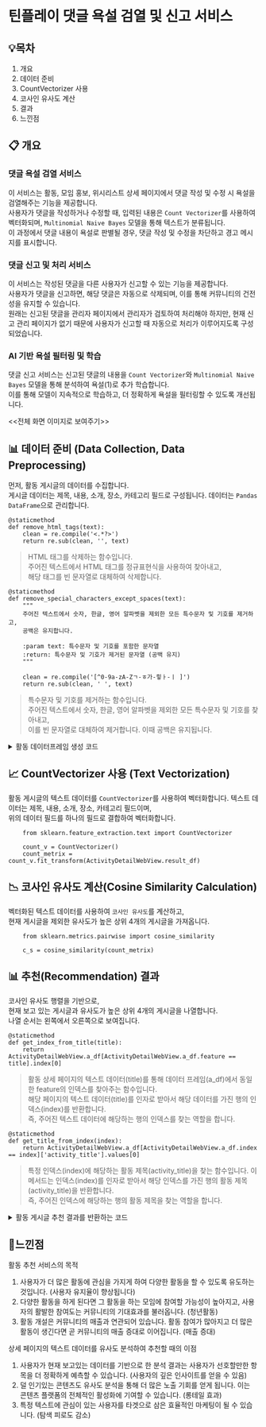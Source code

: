 # **틴플레이 댓글 욕설 검열 및 신고 서비스**

## **💡목차**

1. 개요
2. 데이터 준비
3. CountVectorizer 사용
4. 코사인 유사도 계산
5. 결과
6. 느낀점

## **📋 개요**

### 댓글 욕설 검열 서비스  
이 서비스는 활동, 모임 홍보, 위시리스트 상세 페이지에서 댓글 작성 및 수정 시 욕설을 검열해주는 기능을 제공합니다.  
사용자가 댓글을 작성하거나 수정할 때, 입력된 내용은 `Count Vectorizer`를 사용하여 벡터화되며, `Multinomial Naive Bayes` 모델을 통해 텍스트가 분류됩니다.  
이 과정에서 댓글 내용이 욕설로 판별될 경우, 댓글 작성 및 수정을 차단하고 경고 메시지를 표시합니다.  

### 댓글 신고 및 처리 서비스  
이 서비스는 작성된 댓글을 다른 사용자가 신고할 수 있는 기능을 제공합니다.  
사용자가 댓글을 신고하면, 해당 댓글은 자동으로 삭제되며, 이를 통해 커뮤니티의 건전성을 유지할 수 있습니다.  
원래는 신고된 댓글을 관리자 페이지에서 관리자가 검토하여 처리해야 하지만, 현재 신고 관리 페이지가 없기 때문에 사용자가 신고할 때 자동으로 처리가 이루어지도록 구성되었습니다.  

### AI 기반 욕설 필터링 및 학습  
댓글 신고 서비스는 신고된 댓글의 내용을 `Count Vectorizer`와 `Multinomial Naive Bayes` 모델을 통해 분석하여 욕설(1)로 추가 학습합니다.  
이를 통해 모델이 지속적으로 학습하고, 더 정확하게 욕설을 필터링할 수 있도록 개선됩니다.  

<<전체 화면 이미지로 보여주기>>

<!-- <img src='./images/전체 화면.png'> -->

## **📊 데이터 준비 (Data Collection, Data Preprocessing)**

먼저, 활동 게시글의 데이터를 수집합니다.  
게시글 데이터는 제목, 내용, 소개, 장소, 카테고리 필드로 구성됩니다.
데이터는 `Pandas DataFrame`으로 관리합니다.

    @staticmethod
    def remove_html_tags(text):
        clean = re.compile('<.*?>')
        return re.sub(clean, '', text)

> HTML 태그를 삭제하는 함수입니다.  
> 주어진 텍스트에서 HTML 태그를 정규표현식을 사용하여 찾아내고,  
> 해당 태그를 빈 문자열로 대체하여 삭제합니다.

    @staticmethod
    def remove_special_characters_except_spaces(text):
        """
        주어진 텍스트에서 숫자, 한글, 영어 알파벳을 제외한 모든 특수문자 및 기호를 제거하고,
        공백은 유지합니다.

        :param text: 특수문자 및 기호를 포함한 문자열
        :return: 특수문자 및 기호가 제거된 문자열 (공백 유지)
        """

        clean = re.compile('[^0-9a-zA-Zㄱ-ㅎ가-힣ㅏ-ㅣ ]')
        return re.sub(clean, ' ', text)

> 특수문자 및 기호를 제거하는 함수입니다.  
> 주어진 텍스트에서 숫자, 한글, 영어 알파벳을 제외한 모든 특수문자 및 기호를 찾아내고,  
> 이를 빈 문자열로 대체하여 제거합니다. 이때 공백은 유지됩니다.

<details>
  <summary>활동 데이터프레임 생성 코드</summary>

        # 활동 테이블에서 필요한 필드를 가져옵니다.
        activities = Activity.enabled_objects.annotate(
                category_name=F('category__category_name')
        ).values(
                'activity_title',
                'activity_content',
                'activity_intro',
                'activity_address_location',
                'id',
                'category_name'
        )

        # activity_data 리스트에 필요한 필드 값을 추가합니다.
        activity_data = []
        for activity in activities:
                activity_data.append(
                (
                        activity['activity_title'],
                        activity['activity_content'],
                        activity['activity_intro'],
                        activity['activity_address_location'],
                        activity['category_name'],
                        activity['id']
                )
                )

        # a_df 에 데이터 프레임을 생성합니다.
        a_df = pd.DataFrame(activity_data, columns=['activity_title', 'activity_content', 'activity_intro', 'activity_address_location', 'category_name', 'id'])

        a_df.activity_content = a_df.activity_content.apply(remove_html_tags)

        a_df.activity_content = a_df.activity_content.apply(lambda x: x.replace("\"", ""))

        a_df['feature'] = a_df['activity_title'] + ' ' + a_df['activity_content'] + ' ' + a_df['activity_intro'] + ' ' + a_df['activity_address_location'] + ' ' + a_df['category_name']

        a_df.feature = a_df.feature.apply(remove_special_characters_except_spaces)

        result_df = a_df.feature

</details>

## **📈 CountVectorizer 사용 (Text Vectorization)**

활동 게시글의 텍스트 데이터를 `CountVectorizer`를 사용하여 벡터화합니다.
텍스트 데이터는 제목, 내용, 소개, 장소, 카테고리 필드이며,  
위의 데이터 필드를 하나의 필드로 결합하여 벡터화합니다.

        from sklearn.feature_extraction.text import CountVectorizer

        count_v = CountVectorizer()
        count_metrix = count_v.fit_transform(ActivityDetailWebView.result_df)

<!-- <details>
  <summary>CountVectorizer</summary>
        from sklearn.feature_extraction.text import CountVectorizer

        count_v = CountVectorizer()
        count_metrix = count_v.fit_transform(ActivityDetailWebView.result_df)

</details> -->

## **📉 코사인 유사도 계산(Cosine Similarity Calculation)**

벡터화된 텍스트 데이터를 사용하여 `코사인 유사도`를 계산하고,  
현재 게시글을 제외한 유사도가 높은 상위 4개의 게시글을 가져옵니다.

        from sklearn.metrics.pairwise import cosine_similarity

        c_s = cosine_similarity(count_metrix)

<!-- <details>
  <summary>코사인 유사도 계산하기</summary>

        from sklearn.metrics.pairwise import cosine_similarity

        c_s = cosine_similarity(count_metrix)

</details> -->

## **📊 추천(Recommendation) 결과**

코사인 유사도 행렬을 기반으로,  
현재 보고 있는 게시글과 유사도가 높은 상위 4개의 게시글을 나열합니다.  
나열 순서는 왼쪽에서 오른쪽으로 보여집니다.

    @staticmethod
    def get_index_from_title(title):
        return ActivityDetailWebView.a_df[ActivityDetailWebView.a_df.feature == title].index[0]

> 활동 상세 페이지의 텍스트 데이터(title)를 통해 데이터 프레임(a_df)에서 동일한 feature의 인덱스를 찾아주는 함수입니다.  
> 해당 페이지의 텍스트 데이터(title)를 인자로 받아서 해당 데이터를 가진 행의 인덱스(index)를 반환합니다.  
> 즉, 주어진 텍스트 데이터에 해당하는 행의 인덱스를 찾는 역할을 합니다.

    @staticmethod
    def get_title_from_index(index):
        return ActivityDetailWebView.a_df[ActivityDetailWebView.a_df.index == index]['activity_title'].values[0]

> 특정 인덱스(index)에 해당하는 활동 제목(activity_title)을 찾는 함수입니다.
> 이 메서드는 인덱스(index)를 인자로 받아서 해당 인덱스를 가진 행의 활동 제목(activity_title)을 반환합니다.  
> 즉, 주어진 인덱스에 해당하는 행의 활동 제목을 찾는 역할을 합니다.

<details>
  <summary>활동 게시글 추천 결과를 반환하는 코드</summary>
  
        # 특정 활동의 상세 정보를 가져옵니다.
        detail_title = activity.activity_title
        detail_content = activity.activity_content
        detail_intro = activity.activity_intro
        detail_category = category.category_name
        detail_address = activity.activity_address_location

        # HTML 태그를 제거하고 텍스트 데이터를 결합합니다.
        remove_result = (
        self.remove_html_tags(detail_title) + ' ' +
        self.remove_html_tags(detail_content) + ' ' +
        self.remove_html_tags(detail_intro) + ' ' +
        self.remove_html_tags(detail_address) + ' ' +
        self.remove_html_tags(detail_category)
        )

        # 특수 문자를 제거합니다.
        similar_title = self.remove_special_characters_except_spaces(remove_result)

        # 제목을 기반으로 인덱스를 가져옵니다.
        similar_index = self.get_index_from_title(similar_title)

        # 코사인 유사도를 계산하여 유사한 활동을 정렬합니다.
        similar_activity_result = sorted(list(enumerate(cosine_sim[similar_index])), key=lambda x: x[1], reverse=True)

        all_activities = []  # 모든 활동을 저장할 리스트

        # 유사한 상위 4개의 활동을 리스트에 추가합니다.
        for similar_activity in similar_activity_result[1:5]:
        similar_activity_list = self.get_title_from_index(similar_activity[0])
        activity_items = similar_activity_list.splitlines()
        all_activities.extend(activity_items)

        # 추천 활동 목록에 표시할 활동들을 가져옵니다. 이때 현재 보고 있는 활동은 제외합니다.
        recommended_activities = list(
        Activity.enabled_objects.filter(activity_title__in=all_activities).exclude(id=activity_id)[:4]
        )

        # 관련이 높은 순서대로 다시 정렬합니다.
        recommended_activities = sorted(recommended_activities, key=lambda x: all_activities.index(x.activity_title))

</details>

<!-- <img src='./images/화면 하단.png'> -->

## **📌느낀점**

활동 추천 서비스의 목적

1. 사용자가 더 많은 활동에 관심을 가지게 하여 다양한 활동을 할 수 있도록 유도하는 것입니다. (사용자 유지율이 향상됩니다)
2. 다양한 활동을 하게 된다면 그 활동을 하는 모임에 참여할 가능성이 높아지고, 사용자의 활발한 참여도는 커뮤니티의 기대효과를 불러옵니다. (청년활동)
3. 활동 개설은 커뮤니티의 매출과 연관되어 있습니다. 활동 참여가 많아지고 더 많은 활동이 생긴다면 곧 커뮤니티의 매출 증대로 이어집니다. (매출 증대)

상세 페이지의 텍스트 데이터를 유사도 분석하여 추천할 때의 이점

1. 사용자가 현재 보고있는 데이터를 기반으로 한 분석 결과는 사용자가 선호할만한 항목을 더 정확하게 예측할 수 있습니다. (사용자의 깊은 인사이트를 얻을 수 있음)
2. 덜 인기있는 콘텐츠도 유사도 분석을 통해 더 많은 노출 기회를 얻게 됩니다. 이는 콘텐츠 플랫폼의 전체적인 활성화에 기여할 수 있습니다. (롱테일 효과)
3. 특정 텍스트에 관심이 있는 사용자를 타겟으로 삼은 효율적인 마케팅이 될 수 있습니다. (탐색 피로도 감소)
